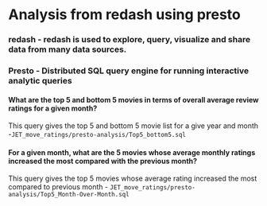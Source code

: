 # Analysis from redash using presto

### redash - redash is used to explore, query, visualize and share data from many data sources.

### Presto - Distributed SQL query engine for running interactive analytic queries

#### What are the top 5 and bottom 5 movies in terms of overall average review ratings for a given month?

This query gives the top 5 and bottom 5 movie list for a give year and month -`JET_move_ratings/presto-analysis/Top5_bottom5.sql`

#### For a given month, what are the 5 movies whose average monthly ratings increased the most compared with the previous month?

This query gives the top 5 movies whose average rating increased the most compared to previous month - `JET_move_ratings/presto-analysis/Top5_Month-Over-Month.sql`

 